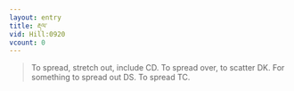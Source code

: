 ```yaml
---
layout: entry
title: རྡལ་
vid: Hill:0920
vcount: 0
---
```

> To spread, stretch out, include CD\. To spread over, to scatter DK\. For something to spread out DS\. To spread TC\.


